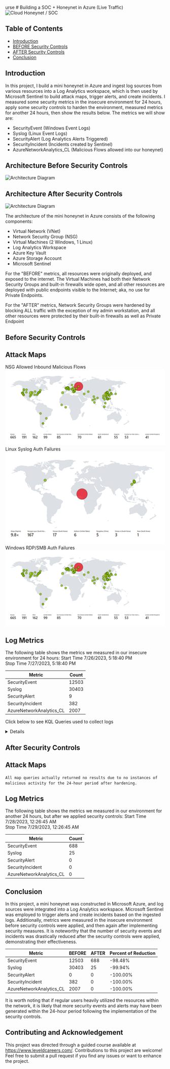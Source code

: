 urse # Building a SOC + Honeynet in Azure (Live Traffic)
![Cloud Honeynet / SOC](https://i.imgur.com/ZWxe03e.jpg)

## Table of Contents

- [Introduction](#introduction)
- [BEFORE Security Controls](#Before-Security-Controls)
- [AFTER Security Controls](#After-Security-Controls)
- [Conclusion](#Conclusion)

## Introduction

In this project, I build a mini honeynet in Azure and ingest log sources from various resources into a Log Analytics workspace, which is then used by Microsoft Sentinel to build attack maps, trigger alerts, and create incidents. I measured some security metrics in the insecure environment for 24 hours, apply some security controls to harden the environment, measured metrics for another 24 hours, then show the results below. The metrics we will show are:

- SecurityEvent (Windows Event Logs)
- Syslog (Linux Event Logs)
- SecurityAlert (Log Analytics Alerts Triggered)
- SecurityIncident (Incidents created by Sentinel)
- AzureNetworkAnalytics_CL (Malicious Flows allowed into our honeynet)

## Architecture Before Security Controls
![Architecture Diagram](https://i.imgur.com/aBDwnKb.jpg)

## Architecture After Security Controls
![Architecture Diagram](https://i.imgur.com/YQNa9Pp.jpg)

The architecture of the mini honeynet in Azure consists of the following components:

- Virtual Network (VNet)
- Network Security Group (NSG)
- Virtual Machines (2 Windows, 1 Linux)
- Log Analytics Workspace
- Azure Key Vault
- Azure Storage Account
- Microsoft Sentinel

For the "BEFORE" metrics, all resources were originally deployed, and exposed to the internet. The Virtual Machines had both their Network Security Groups and built-in firewalls wide open, and all other resources are deployed with public endpoints visible to the Internet; aka, no use for Private Endpoints.

For the "AFTER" metrics, Network Security Groups were hardened by blocking ALL traffic with the exception of my admin workstation, and all other resources were protected by their built-in firewalls as well as Private Endpoint

## Before Security Controls
## Attack Maps 
  
NSG Allowed Inbound Malicious Flows
![NSG Allowed Inbound Malicious Flows](CyberLab/before/nsgM-W.png)<br>
Linux Syslog Auth Failures
![Linux Syslog Auth Failures](CyberLab/before/ssh-W.png)<br>
Windows RDP/SMB Auth Failures
![Windows RDP/SMB Auth Failures](CyberLab/before/nsgM-W.png)<br>

## Log Metrics 

The following table shows the metrics we measured in our insecure environment for 24 hours:
Start Time 7/26/2023, 5:18:40 PM <br>
Stop Time 7/27/2023, 5:18:40 PM

| Metric                   | Count
| ------------------------ | -----
| SecurityEvent            | 12503
| Syslog                   | 30403
| SecurityAlert            | 9
| SecurityIncident         | 382
| AzureNetworkAnalytics_CL | 2007

Click below to see KQL Queries used to collect logs

  <details>
    
Start & Stop Time:    
```Kusto
range x from 1 to 1 step 1
| project StartTime = ago(24h), StopTime = now()    
```
Security Event (Windows VM):
```Kusto
SecurityEvent
| where TimeGenerated >= ago(24h)
| count   
```
Syslog (Linux VMs):
```Kusto
Syslog
| where TimeGenerated >= ago(24h)
| count  
```
SecurityAlert (Microsoft Defender for Cloud):
```Kusto
SecurityAlert
| where DisplayName !startswith "CUSTOM" and DisplayName !startswith "TEST"
| where TimeGenerated >= ago(24h)
| count  
```
Security Incident (Sentinel Incidents)
```Kusto
SecurityIncident
| where TimeGenerated >= ago(24h)
| count  
```
NSG Inbound Malicious Flows Allowed
```Kusto
AzureNetworkAnalytics_CL 
| where FlowType_s == "MaliciousFlow" and AllowedInFlows_d > 0
| where TimeGenerated >= ago(24h)
| count    
```
NSG Inbound Malicious Flows Blocked
```Kusto
AzureNetworkAnalytics_CL 
| where FlowType_s == "MaliciousFlow" and DeniedInFlows_d > 0
| where TimeGenerated >= ago(24h)
| count   
```


  </details>

## After Security Controls
## Attack Maps

```All map queries actually returned no results due to no instances of malicious activity for the 24-hour period after hardening.```

## Log Metrics

The following table shows the metrics we measured in our environment for another 24 hours, but after we applied security controls:
Start Time 7/28/2023, 12:26:45 AM <br>
Stop Time	7/29/2023, 12:26:45 AM

| Metric                   | Count
| ------------------------ | -----
| SecurityEvent            | 688
| Syslog                   | 25
| SecurityAlert            | 0
| SecurityIncident         | 0
| AzureNetworkAnalytics_CL | 0

## Conclusion

In this project, a mini honeynet was constructed in Microsoft Azure, and log sources were integrated into a Log Analytics workspace. Microsoft Sentinel was employed to trigger alerts and create incidents based on the ingested logs. Additionally, metrics were measured in the insecure environment before security controls were applied, and then again after implementing security measures. It is noteworthy that the number of security events and incidents was drastically reduced after the security controls were applied, demonstrating their effectiveness.

| Metric                   | BEFORE | AFTER | Percent of Reduction
| ------------------------ | ------ | ----- | --------------------
| SecurityEvent            | 12503  | 688   | -98.48%
| Syslog                   | 30403  | 25    | -99.94%
| SecurityAlert            | 0      | 0     | -100.00%
| SecurityIncident         | 382    | 0     | -100.00%
| AzureNetworkAnalytics_CL | 2007   | 0     | -100.00%

It is worth noting that if regular users heavily utilized the resources within the network, it is likely that more security events and alerts may have been generated within the 24-hour period following the implementation of the security controls.


## Contributing and Acknowledgement

This project was directed through a guided course available at https://www.leveldcareers.com/. Contributions to this project are welcome! Feel free to submit a pull request if you find any issues or want to enhance the project.
